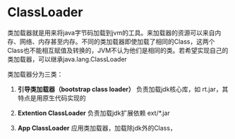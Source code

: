 

# ClassLoader
类加载器就是用来将java字节码加载到jvm的工具。来加载器的资源可以来自内存、网络、内存甚至内存。不同的类加载器即使加载了相同的Class，这两个Class也不能相互赋值及转换的，JVM不认为他们是相同的类。若希望实现自己的类加载器，可以继承java.lang.ClassLoader

类加载器分为三类：

1. **引导类加载器（bootstrap class loader）**
  负责加载jdk核心库，如 rt.jar，其特点是用原生代码实现的

2. **Extention ClassLoader**
  负责加载jdk扩展依赖 ext/*.jar 

3. **App ClassLoader**
  应用类加载器，加载除jdk外的Class，
